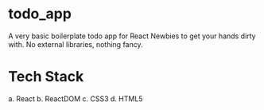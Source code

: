 # todo_app
A very basic boilerplate todo app for React Newbies to get your hands dirty with. No external libraries, nothing fancy.

# Tech Stack
 a. React
 b. ReactDOM
 c. CSS3
 d. HTML5
